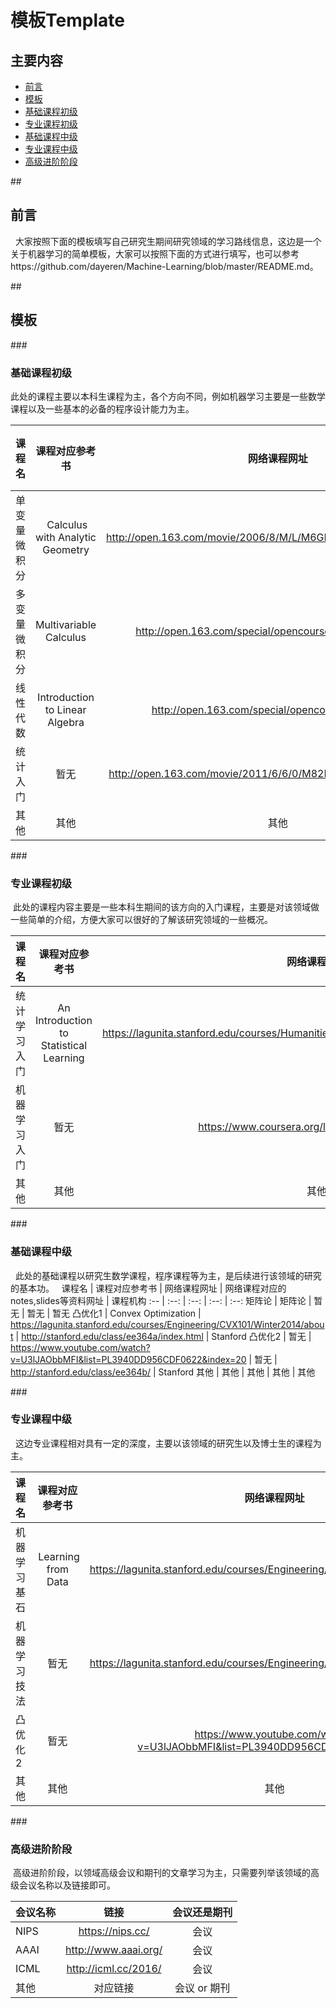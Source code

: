 # 模板Template

## 主要内容
- [前言](#preparation) 
- [模板](#learning_route)
 - [基础课程初级](#basic_courses)
 - [专业课程初级](#specific_basic_courses) 
 - [基础课程中级](#median_courses)
 - [专业课程中级](#specific_median_courses)
 - [高级进阶阶段](#specific_high_courses)

##<h2 id="preparation">前言</h2>
   大家按照下面的模板填写自己研究生期间研究领域的学习路线信息，这边是一个关于机器学习的简单模板，大家可以按照下面的方式进行填写，也可以参考https://github.com/dayeren/Machine-Learning/blob/master/README.md。   

##<h2 id="learning_route">模板</h2>
###<h3 id="basic_courses">基础课程初级</h3>

  此处的课程主要以本科生课程为主，各个方向不同，例如机器学习主要是一些数学课程以及一些基本的必备的程序设计能力为主。
  
  
课程名 | 课程对应参考书 | 网络课程网址 | 网络课程对应的notes,slides等资料网址 | 课程机构
:-- | :--: | :--: | :--: | :--:
单变量微积分 |  Calculus with Analytic Geometry | http://open.163.com/movie/2006/8/M/L/M6GLI5A07_M6GLJH1ML.html |https://ocw.mit.edu/courses/mathematics/18-01-single-variable-calculus-fall-2006/ | MIT   
多变量微积分 | Multivariable Calculus | http://open.163.com/special/opencourse/multivariable.html  | https://ocw.mit.edu/courses/mathematics/18-02-multivariable-calculus-fall-2007/ | MIT
线性代数 |  Introduction to Linear Algebra| http://open.163.com/special/opencourse/daishu.html | https://ocw.mit.edu/courses/mathematics/18-06-linear-algebra-spring-2010/study-materials/ | MIT
统计入门 |  暂无 | http://open.163.com/movie/2011/6/6/0/M82IC6GQU_M83J9IK60.html | 暂无 |  可汗学院 
其他 | 其他 | 其他 | 其他 | 其他


###<h3 id="specific_basic_courses">专业课程初级</h3>
  此处的课程内容主要是一些本科生期间的该方向的入门课程，主要是对该领域做一些简单的介绍，方便大家可以很好的了解该研究领域的一些概况。
  
课程名 | 课程对应参考书 | 网络课程网址 | 网络课程对应的notes,slides等资料网址 | 课程机构
:-- | :--: | :--: | :--: | :--:
统计学习入门 | An Introduction to Statistical Learning | https://lagunita.stanford.edu/courses/HumanitiesSciences/StatLearning/Winter2016/about |https://lagunita.stanford.edu/courses/HumanitiesSciences/StatLearning/Winter2016/about | Stanford
机器学习入门 | 暂无 | https://www.coursera.org/learn/machine-learning | https://www.coursera.org/learn/machine-learning | Coursera 
其他 | 其他 | 其他 | 其他 | 其他

###<h3 id="median_courses">基础课程中级</h3>
   此处的基础课程以研究生数学课程，程序课程等为主，是后续进行该领域的研究的基本功。
   
课程名 | 课程对应参考书 | 网络课程网址 | 网络课程对应的notes,slides等资料网址 | 课程机构 
:-- | :--: | :--: | :--: | :--: 
矩阵论 | 矩阵论 | 暂无  | 暂无 | 暂无
凸优化1 | Convex Optimization | https://lagunita.stanford.edu/courses/Engineering/CVX101/Winter2014/about | http://stanford.edu/class/ee364a/index.html | Stanford
凸优化2  | 暂无 | https://www.youtube.com/watch?v=U3lJAObbMFI&list=PL3940DD956CDF0622&index=20 | 暂无 |  http://stanford.edu/class/ee364b/ | Stanford
其他 | 其他 | 其他 | 其他 | 其他

###<h3 id="specific_median_courses">专业课程中级</h3>
   这边专业课程相对具有一定的深度，主要以该领域的研究生以及博士生的课程为主。

课程名 | 课程对应参考书 | 网络课程网址 | 网络课程对应的notes,slides等资料网址 | 课程机构
:-- | :--: | :--: | :--: | :--:
机器学习基石 |  Learning from Data |https://lagunita.stanford.edu/courses/Engineering/CVX101/Winter2014/about | http://stanford.edu/class/ee364a/index.html | Stanford
机器学习技法 | 暂无|https://lagunita.stanford.edu/courses/Engineering/CVX101/Winter2014/about | http://stanford.edu/class/ee364a/index.html | Stanford
凸优化2  | 暂无 | https://www.youtube.com/watch?v=U3lJAObbMFI&list=PL3940DD956CDF0622&index=20 | http://stanford.edu/class/ee364b/ | Stanford
其他 | 其他 | 其他 | 其他 | 其他

###<h3 id="specific_high_courses">高级进阶阶段</h3>

  高级进阶阶段，以领域高级会议和期刊的文章学习为主，只需要列举该领域的高级会议名称以及链接即可。

会议名称 | 链接 | 会议还是期刊
:-- | :--: | :--: 
NIPS | https://nips.cc/ | 会议
AAAI | http://www.aaai.org/ | 会议
ICML | http://icml.cc/2016/ | 会议
其他 | 对应链接 | 会议 or 期刊
